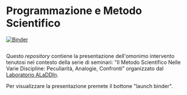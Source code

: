 # Programmazione e Metodo Scientifico

[![Binder](https://mybinder.org/badge_logo.svg)](https://mybinder.org/v2/gh/mapio/programmazione-e-metodo-scientifico/master?filepath=index.ipynb)

<img src="https://beacon.ticksel.com/beam?account_id=1387073&referrer=&tags=" style="border:0;" width="0" height="0" alt="" />

Questo *repository* contiene la presentazione dell'omonimo intervento tenutosi nel contesto della serie di seminari: "Il Metodo Scientifico Nelle Varie Discipline: Peculiarità, Analogie, Confronti" organizzato dal [Laboratorio ALaDDIn](https://aladdin.unimi.it/formazione.html).

Per visualizzare la presentazione premete il bottone "launch binder".